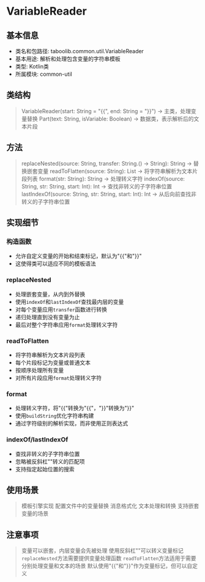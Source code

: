 # VariableReader

## 基本信息
- 类名和包路径: taboolib.common.util.VariableReader
- 基本用途: 解析和处理包含变量的字符串模板
- 类型: Kotlin类
- 所属模块: common-util

## 类结构
> VariableReader(start: String = "{{", end: String = "}}") -> 主类，处理变量替换
> Part(text: String, isVariable: Boolean) -> 数据类，表示解析后的文本片段

## 方法
> replaceNested(source: String, transfer: String.() -> String): String -> 替换嵌套变量
> readToFlatten(source: String): List<Part> -> 将字符串解析为文本片段列表
> format(str: String): String -> 处理转义字符
> indexOf(source: String, str: String, start: Int): Int -> 查找非转义的子字符串位置
> lastIndexOf(source: String, str: String, start: Int): Int -> 从后向前查找非转义的子字符串位置

## 实现细节
### 构造函数
- 允许自定义变量的开始和结束标记，默认为"{{"和"}}"
- 这使得类可以适应不同的模板语法

### replaceNested
- 处理嵌套变量，从内到外替换
- 使用`indexOf`和`lastIndexOf`查找最内层的变量
- 对每个变量应用`transfer`函数进行转换
- 递归处理直到没有变量为止
- 最后对整个字符串应用`format`处理转义字符

### readToFlatten
- 将字符串解析为文本片段列表
- 每个片段标记为变量或普通文本
- 按顺序处理所有变量
- 对所有片段应用`format`处理转义字符

### format
- 处理转义字符，将"\{{"转换为"{{"，"\}}"转换为"}}"
- 使用`buildString`优化字符串构建
- 通过字符级别的解析实现，而非使用正则表达式

### indexOf/lastIndexOf
- 查找非转义的子字符串位置
- 忽略被反斜杠"\"转义的匹配项
- 支持指定起始位置的搜索

## 使用场景
> 模板引擎实现
> 配置文件中的变量替换
> 消息格式化
> 文本处理和转换
> 支持嵌套变量的场景

## 注意事项
> 变量可以嵌套，内层变量会先被处理
> 使用反斜杠"\"可以转义变量标记
> `replaceNested`方法需要提供变量处理函数
> `readToFlatten`方法适用于需要分别处理变量和文本的场景
> 默认使用"{{"和"}}"作为变量标记，但可以自定义
